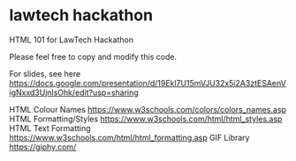 # lawtech hackathon
HTML 101 for LawTech Hackathon

Please feel free to copy and modify this code. 

For slides, see here https://docs.google.com/presentation/d/19Ekl7U15mVJU32x5i2A3ztESAenVigNxxd3UjnlsOhk/edit?usp=sharing

HTML Colour Names https://www.w3schools.com/colors/colors_names.asp
HTML Formatting/Styles https://www.w3schools.com/html/html_styles.asp
HTML Text Formatting https://www.w3schools.com/html/html_formatting.asp
GIF Library https://giphy.com/

